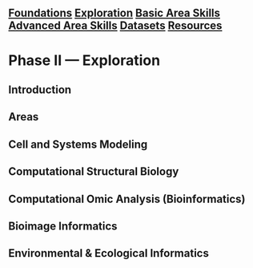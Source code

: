 ## [Foundations](/foundations.md) [Exploration](/exploration.md) [Basic Area Skills](/basicskills.md) [Advanced Area Skills](/advancedareaskills.md) [Datasets](/datasets.md) [Resources](/resources.md)

# Phase II — Exploration

## Introduction

## Areas

## Cell and Systems Modeling


## Computational Structural Biology


## Computational Omic Analysis (Bioinformatics)


## Bioimage Informatics


## Environmental & Ecological Informatics

